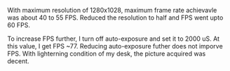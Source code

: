 With maximum resolution of 1280x1028, maximum frame rate achievavle was about 40
to 55 FPS. Reduced the resolution to half and FPS went upto 60 FPS.

To increase FPS further, I turn off auto-exposure and set it to 2000 uS. At this
value, I get FPS ~77. Reducing auto-exposure futher does not imporve FPS. With
lighterning condition of my desk, the picture acquired was decent.


